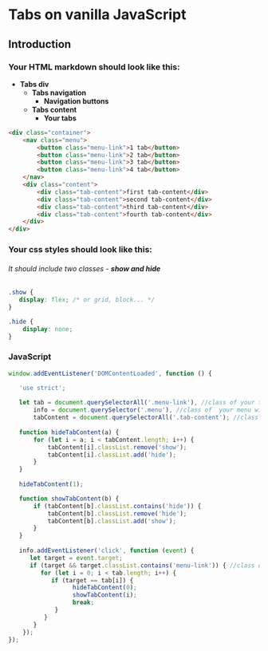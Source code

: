 # Tabs on vanilla JavaScript

## Introduction 

### Your HTML markdown should look like this:
*  **Tabs div**
    * **Tabs navigation**
      * **Navigation buttons**
    * **Tabs content**
      * **Your tabs**

```html
<div class="container">
    <nav class="menu">
        <button class="menu-link">1 tab</button>
        <button class="menu-link">2 tab</button>
        <button class="menu-link">3 tab</button>
        <button class="menu-link">4 tab</button>
    </nav>
    <div class="content">
        <div class="tab-content">first tab-content</div>
        <div class="tab-content">second tab-content</div>
        <div class="tab-content">third tab-content</div>
        <div class="tab-content">fourth tab-content</div>
    </div>
</div>
```

### Your css styles should look like this:

###### It should include two classes - **show and hide**

```css
.show {
   display: flex; /* or grid, block... */
}

.hide {
    display: none;
}
```

### JavaScript 

```JavaScript
window.addEventListener('DOMContentLoaded', function () {

   'use strict';
   
   let tab = document.querySelectorAll('.menu-link'), //class of your tab button
       info = document.querySelector('.menu'), //class of  your menu with tab buttons
       tabContent = document.querySelectorAll('.tab-content'); //class of your tab with some content
       
   function hideTabContent(a) {
       for (let i = a; i < tabContent.length; i++) {
           tabContent[i].classList.remove('show'); 
           tabContent[i].classList.add('hide');
       }
   }
   
   hideTabContent(1);

   function showTabContent(b) {
       if (tabContent[b].classList.contains('hide')) {
           tabContent[b].classList.remove('hide');
           tabContent[b].classList.add('show');
       }
   }
   
   info.addEventListener('click', function (event) {
      let target = event.target;
      if (target && target.classList.contains('menu-link')) { //class of your tab-button
         for (let i = 0; i < tab.length; i++) {
            if (target == tab[i]) {
                  hideTabContent(0);
                  showTabContent(i);
                  break;
             }
          }
       }
    });   
});
```


  
  
